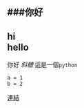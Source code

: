 ###你好
---
hi<br>
hello
---
你好
*斜體*
這是一個``python``
```
a = 1
b = 2
```
[連結](https://www.cwa.gov.tw/V8/C/)
